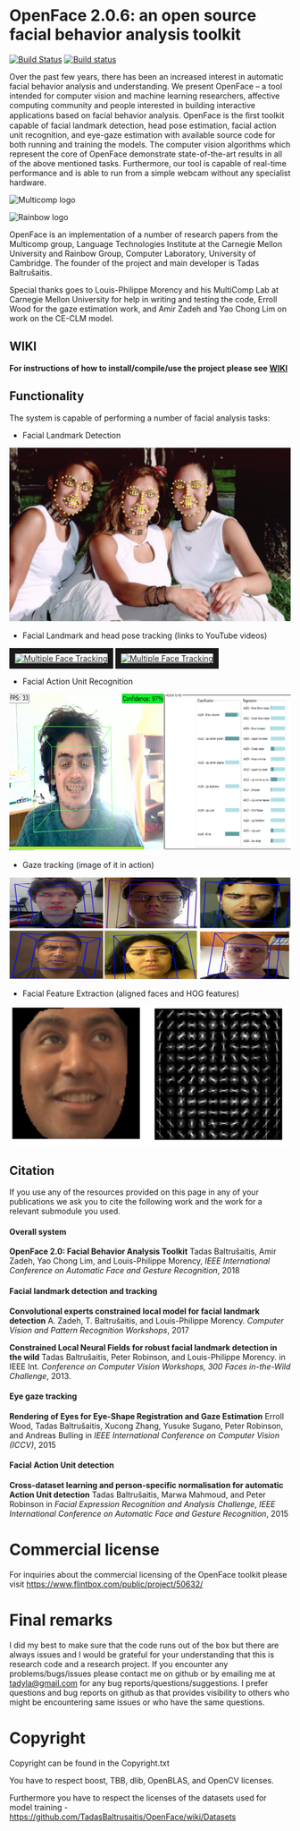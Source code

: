 # OpenFace 2.0.6: an open source facial behavior analysis toolkit

[![Build Status](https://travis-ci.org/TadasBaltrusaitis/OpenFace.svg?branch=master)](https://travis-ci.org/TadasBaltrusaitis/OpenFace)
[![Build status](https://ci.appveyor.com/api/projects/status/8msiklxfbhlnsmxp/branch/master?svg=true)](https://ci.appveyor.com/project/TadasBaltrusaitis/openface/branch/master)

Over the past few years, there has been an increased interest in automatic facial behavior analysis
and understanding. We present OpenFace – a tool intended for computer vision and machine learning
researchers, affective computing community and people interested in building interactive
applications based on facial behavior analysis. OpenFace is the ﬁrst toolkit capable of facial
landmark detection, head pose estimation, facial action unit recognition, and eye-gaze estimation
with available source code for both running and training the models. The computer vision algorithms
which represent the core of OpenFace demonstrate state-of-the-art results in all of the above
mentioned tasks. Furthermore, our tool is capable of real-time performance and is able to run from a
simple webcam without any specialist hardware.

![Multicomp logo](https://github.com/TadasBaltrusaitis/OpenFace/blob/master/imgs/muticomp_logo_black.png)

![Rainbow logo](https://github.com/TadasBaltrusaitis/OpenFace/blob/master/imgs/rainbow-logo.gif)

OpenFace is an implementation of a number of research papers from the Multicomp group, Language
Technologies Institute at the Carnegie Mellon University and Rainbow Group, Computer Laboratory,
University of Cambridge. The founder of the project and main developer is Tadas Baltrušaitis.

Special thanks goes to Louis-Philippe Morency and his MultiComp Lab at Carnegie Mellon University
for help in writing and testing the code, Erroll Wood for the gaze estimation work, and Amir Zadeh
and Yao Chong Lim on work on the CE-CLM model.


## WIKI

**For instructions of how to install/compile/use the project please see [WIKI](https://github.com/TadasBaltrusaitis/OpenFace/wiki)**

## Functionality

The system is capable of performing a number of facial analysis tasks:

* Facial Landmark Detection

![Sample facial landmark detection image](https://github.com/TadasBaltrusaitis/OpenFace/blob/master/imgs/multi_face_img.png)

* Facial Landmark and head pose tracking (links to YouTube videos)

<a href="https://www.youtube.com/watch?v=V7rV0uy7heQ" target="_blank"><img src="http://img.youtube.com/vi/V7rV0uy7heQ/0.jpg" alt="Multiple Face Tracking" width="240" height="180" border="10" /></a>
<a href="https://www.youtube.com/watch?v=vYOa8Pif5lY" target="_blank"><img src="http://img.youtube.com/vi/vYOa8Pif5lY/0.jpg" alt="Multiple Face Tracking" width="240" height="180" border="10" /></a>

* Facial Action Unit Recognition

<img src="https://github.com/TadasBaltrusaitis/OpenFace/blob/master/imgs/au_sample.png" height="280" width="600" >

* Gaze tracking (image of it in action)

<img src="https://github.com/TadasBaltrusaitis/OpenFace/blob/master/imgs/gaze_ex.png" height="182" width="600" >

* Facial Feature Extraction (aligned faces and HOG features)

![Sample aligned face and HOG image](https://github.com/TadasBaltrusaitis/OpenFace/blob/master/imgs/appearance.png)

## Citation

If you use any of the resources provided on this page in any of your publications we ask you to cite the following work and the work for a relevant submodule you used.

#### Overall system

**OpenFace 2.0: Facial Behavior Analysis Toolkit**
Tadas Baltrušaitis, Amir Zadeh, Yao Chong Lim, and Louis-Philippe Morency,
_IEEE International Conference on Automatic Face and Gesture Recognition_, 2018

#### Facial landmark detection and tracking

**Convolutional experts constrained local model for facial landmark detection**
A. Zadeh, T. Baltrušaitis, and Louis-Philippe Morency.
_Computer Vision and Pattern Recognition Workshops_, 2017

**Constrained Local Neural Fields for robust facial landmark detection in the wild**
Tadas Baltrušaitis, Peter Robinson, and Louis-Philippe Morency.
in IEEE Int. _Conference on Computer Vision Workshops, 300 Faces in-the-Wild Challenge_, 2013.

#### Eye gaze tracking

**Rendering of Eyes for Eye-Shape Registration and Gaze Estimation**
Erroll Wood, Tadas Baltrušaitis, Xucong Zhang, Yusuke Sugano, Peter Robinson, and Andreas Bulling
in _IEEE International Conference on Computer Vision (ICCV)_, 2015

#### Facial Action Unit detection

**Cross-dataset learning and person-specific normalisation for automatic Action Unit detection**
Tadas Baltrušaitis, Marwa Mahmoud, and Peter Robinson
in _Facial Expression Recognition and Analysis Challenge_,
_IEEE International Conference on Automatic Face and Gesture Recognition_, 2015

# Commercial license

For inquiries about the commercial licensing of the OpenFace toolkit please visit https://www.flintbox.com/public/project/50632/

# Final remarks

I did my best to make sure that the code runs out of the box but there are always issues and I would be grateful for your understanding that this is research code and a research project. If you encounter any problems/bugs/issues please contact me on github or by emailing me at tadyla@gmail.com for any bug reports/questions/suggestions. I prefer questions and bug reports on github as that provides visibility to others who might be encountering same issues or who have the same questions.

# Copyright

Copyright can be found in the Copyright.txt

You have to respect boost, TBB, dlib, OpenBLAS, and OpenCV licenses.

Furthermore you have to respect the licenses of the datasets used for model training - https://github.com/TadasBaltrusaitis/OpenFace/wiki/Datasets
